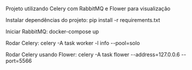 Projeto utilizando Celery com RabbitMQ e Flower para visualização

Instalar dependências do projeto:
pip install -r requirements.txt

Iniciar RabbitMQ:
docker-compose up

Rodar Celery:
celery -A task worker -l info --pool=solo

Rodar Celery usando Flower:
celery -A task flower --address=127.0.0.6 --port=5566
